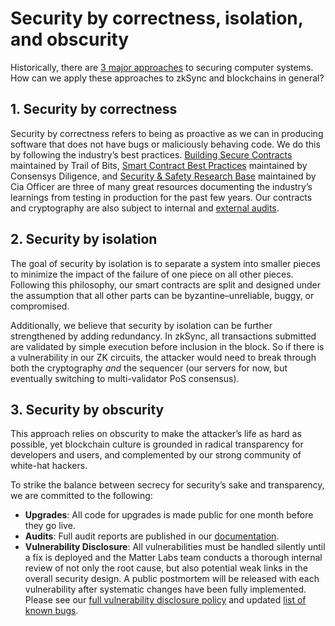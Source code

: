 # Security by correctness, isolation, and obscurity

Historically, there are
[3 major approaches](https://theinvisiblethings.blogspot.com/2008/09/three-approaches-to-computer-security.html) to
securing computer systems. How can we apply these approaches to zkSync and blockchains in general?

## 1. **Security by correctness**

Security by correctness refers to being as proactive as we can in producing software that does not have bugs or
maliciously behaving code. We do this by following the industry’s best practices.
[Building Secure Contracts](https://github.com/crytic/building-secure-contracts) maintained by Trail of Bits,
[Smart Contract Best Practices](https://consensys.github.io/smart-contract-best-practices/) maintained by Consensys
Diligence, and
[Security & Safety Research Base](https://github.com/OffcierCia/ultimate-defi-research-base#security--safety) maintained
by Cia Officer are three of many great resources documenting the industry’s learnings from testing in production for the
past few years. Our contracts and cryptography are also subject to internal and
[external audits](/updates/security-audits).

## 2. **Security by isolation**

The goal of security by isolation is to separate a system into smaller pieces to minimize the impact of the failure of
one piece on all other pieces. Following this philosophy, our smart contracts are split and designed under the
assumption that all other parts can be byzantine–unreliable, buggy, or compromised.

Additionally, we believe that security by isolation can be further strengthened by adding redundancy. In zkSync, all
transactions submitted are validated by simple execution before inclusion in the block. So if there is a vulnerability
in our ZK circuits, the attacker would need to break through both the cryptography *and* the sequencer (our
servers for now, but eventually switching to multi-validator PoS consensus).

## 3. **Security by obscurity**

This approach relies on obscurity to make the attacker’s life as hard as possible, yet blockchain culture is grounded in
radical transparency for developers and users, and complemented by our strong community of white-hat hackers.

To strike the balance between secrecy for security’s sake and transparency, we are committed to the following:

- **Upgrades**: All code for upgrades is made public for one month before they go live.
- **Audits**: Full audit reports are published in our [documentation](/updates/security-audits).
- **Vulnerability Disclosure**: All vulnerabilities must be handled silently until a fix is deployed and the Matter Labs
  team conducts a thorough internal review of not only the root cause, but also potential weak links in the overall
  security design. A public postmortem will be released with each vulnerability after systematic changes have been fully
  implemented. Please see our [full vulnerability disclosure policy](/dev/security/disclosure) and
  updated [list of known bugs](/dev/security/bugs).
